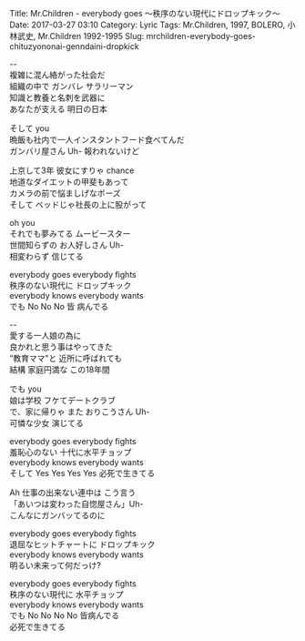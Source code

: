 Title: Mr.Children - everybody goes ～秩序のない現代にドロップキック～
Date: 2017-03-27 03:10
Category: Lyric
Tags: Mr.Children, 1997, BOLERO, 小林武史, Mr.Children 1992-1995
Slug: mrchildren-everybody-goes-chituzyononai-genndaini-dropkick


--  
複雑に混ん絡がった社会だ  
組織の中で ガンバレ サラリーマン  
知識と教養と名刺を武器に  
あなたが支える 明日の日本  
  
そして you  
晩飯も社内で一人インスタントフード食べてんだ  
ガンバリ屋さん Uh- 報われないけど  
  
上京して3年 彼女にすりゃ chance  
地道なダイエットの甲斐もあって  
カメラの前で悩ましげなポーズ  
そして ベッドじゃ社長の上に股がって  
  
oh you  
それでも夢みてる ムービースター  
世間知らずの お人好しさん Uh-  
相変わらず 信じてる  
  
everybody goes everybody fights  
秩序のない現代に ドロップキック  
everybody knows everybody wants  
でも No No No 皆 病んでる  
  
--  
愛する一人娘の為に  
良かれと思う事はやってきた  
“教育ママ"と 近所に呼ばれても  
結構 家庭円満な この18年間  
  
でも you  
娘は学校 フケてデートクラブ  
で、家に帰りゃ また おりこうさん Uh-  
可憐な少女 演じてる  
  
everybody goes everybody fights  
羞恥心のない 十代に水平チョップ  
everybody knows everybody wants  
そして Yes Yes Yes Yes 必死で生きてる  
  
Ah 仕事の出来ない連中は こう言う  
「あいつは変わった自惚屋さん」Uh-  
こんなにガンバッてるのに  
  
everybody goes everybody fights  
退屈なヒットチャートに ドロップキック  
everybody knows everybody wants  
明るい未来って何だっけ?  
  
everybody goes everybody fights  
秩序のない現代に 水平チョップ  
everybody knows everybody wants  
でも No No No No 皆病んでる  
必死で生きてる  
